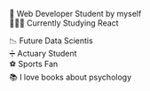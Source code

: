 🚀 Web Developer Student by myself<br/>
    👨🏻‍💻 Currently Studying React<br/>

📉 Future Data Scientis<br/>
➗ Actuary Student<br/>
⚽ Sports Fan<br/>
📚 I love books about psychology<br/>

